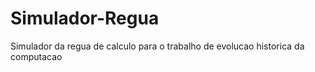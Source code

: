 # Simulador-Regua
Simulador da regua de calculo para o trabalho de evolucao historica da computacao
